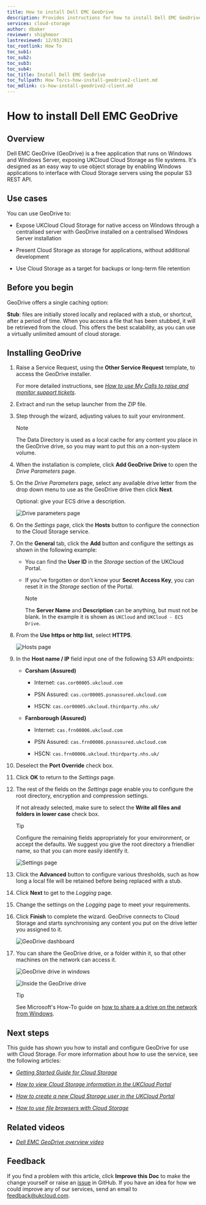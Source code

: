 ```yaml
---
title: How to install Dell EMC GeoDrive
description: Provides instructions for how to install Dell EMC GeoDrive for use with UKCloud Cloud Storage
services: cloud-storage
author: dbaker
reviewer: shighmoor
lastreviewed: 12/03/2021
toc_rootlink: How To
toc_sub1: 
toc_sub2:
toc_sub3:
toc_sub4:
toc_title: Install Dell EMC GeoDrive
toc_fullpath: How To/cs-how-install-geodrive2-client.md
toc_mdlink: cs-how-install-geodrive2-client.md
---
```


# How to install Dell EMC GeoDrive

## Overview

Dell EMC GeoDrive (GeoDrive) is a free application that runs on Windows and Windows Server, exposing UKCloud Cloud Storage as file systems. It's designed as an easy way to use object storage by enabling Windows applications to interface with Cloud Storage servers using the popular S3 REST API.

## Use cases

You can use GeoDrive to:

- Expose UKCloud Cloud Storage for native access on Windows through a centralised server with GeoDrive installed on a centralised Windows Server installation

- Present Cloud Storage as storage for applications, without additional development

- Use Cloud Storage as a target for backups or long-term file retention

## Before you begin

GeoDrive offers a single caching option:

**Stub**: files are initially stored locally and replaced with a stub, or shortcut, after a period of time. When you access a file that has been stubbed, it will be retrieved from the cloud. This offers the best scalability, as you can use a virtually unlimited amount of cloud storage.

## Installing GeoDrive

1. Raise a Service Request, using the **Other Service Request** template, to access the GeoDrive installer.

   For more detailed instructions, see [*How to use My Calls to raise and monitor support tickets*](../portal/ptl-how-use-my-calls.md).

2. Extract and run the setup launcher from the ZIP file.

3. Step through the wizard, adjusting values to suit your environment.

   > [!NOTE]
   > The Data Directory is used as a local cache for any content you place in the GeoDrive drive, so you may want to put this on a non-system volume.

4. When the installation is complete, click **Add GeoDrive Drive** to open the *Drive Parameters* page.

5. On the *Drive Parameters* page, select any available drive letter from the drop down menu to use as the GeoDrive drive then click **Next**.

   Optional: give your ECS drive a description.

   ![Drive parameters page](images/cs-ecs-install-step-one.png)

6. On the *Settings* page, click the **Hosts** button to configure the connection to the Cloud Storage service.

7. On the **General** tab, click the **Add** button and configure the settings as shown in the following example:

   - You can find the **User ID** in the *Storage* section of the UKCloud Portal.

   - If you've forgotten or don't know your **Secret Access Key**, you can reset it in the *Storage* section of the Portal.

     > [!NOTE]
     > The **Server Name** and **Description** can be anything, but must not be blank. In the example it is shown as `UKCloud` and `UKCloud - ECS Drive`.

8. From the **Use https or http list**, select **HTTPS**.

   ![Hosts page](images/cs-ecs-install-step-two.png)

9. In the **Host name / IP** field input one of the following S3 API endpoints:

   - **Corsham (Assured)**

     - Internet: `cas.cor00005.ukcloud.com`

     - PSN Assured: `cas.cor00005.psnassured.ukcloud.com`

     - HSCN: `cas.cor00005.ukcloud.thirdparty.nhs.uk/`
  
   - **Farnborough (Assured)**

     - Internet: `cas.frn00006.ukcloud.com`

     - PSN Assured: `cas.frn00006.psnassured.ukcloud.com`

     - HSCN: `cas.frn00006.ukcloud.thirdparty.nhs.uk/`

10. Deselect the **Port Override** check box.

11. Click **OK** to return to the *Settings* page.

12. The rest of the fields on the *Settings* page enable you to configure the root directory, encryption and compression settings.

    If not already selected, make sure to select the **Write all files and folders in lower case** check box.

    > [!TIP]
    > Configure the remaining fields appropriately for your environment, or accept the defaults. We suggest you give the root directory a friendlier name, so that you can more easily identify it.

    ![Settings page](images/cs-ecs-install-step-three.png)

13. Click the **Advanced** button to configure various thresholds, such as how long a local file will be retained before being replaced with a stub.

14. Click **Next**  to get to the *Logging* page.

15. Change the settings on the *Logging* page to meet your requirements.

16. Click **Finish** to complete the wizard. GeoDrive connects to Cloud Storage and starts synchronising any content you put on the drive letter you assigned to it.

    ![GeoDrive dashboard](images/cs-ecs-install-step-four.png)

17. You can share the GeoDrive drive, or a folder within it, so that other machines on the network can access it.

    ![GeoDrive drive in windows](images/cs-ecs-install-step-five.png)

    ![Inside the GeoDrive drive](images/cs-ecs-install-step-six.png)

    > [!TIP]
    > See Microsoft's How-To guide on [how to share a a drive on the network from Windows](https://support.microsoft.com/en-gb/help/4092694/windows-10-changes-to-file-sharing-over-a-network).

## Next steps

This guide has shown you how to install and configure GeoDrive for use with Cloud Storage. For more information about how to use the service, see the following articles:

- [*Getting Started Guide for Cloud Storage*](cs-gs.md)

- [*How to view Cloud Storage information in the UKCloud Portal*](cs-how-view-info-portal.md)

- [*How to create a new Cloud Storage user in the UKCloud Portal*](cs-how-create-user.md)

- [*How to use file browsers with Cloud Storage*](cs-how-use-file-browsers.md)

## Related videos

- [*Dell EMC GeoDrive overview video*](cs-vid-geodrive2-client-overview.md)

## Feedback

If you find a problem with this article, click **Improve this Doc** to make the change yourself or raise an [issue](https://github.com/UKCloud/documentation/issues) in GitHub. If you have an idea for how we could improve any of our services, send an email to <feedback@ukcloud.com>.
